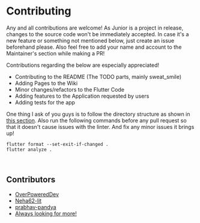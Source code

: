 # Contributing

Any and all contributions are welcome! As Junior is a project in release, changes to the source code won't be immediately accepted. In case it's a new feature
or something not mentioned below, just create an issue beforehand please. Also feel free to add your name and account to the Maintainer's section while making a
PR!

Contributions regarding the below are especially appreciated!

- Contributing to the README (The TODO parts, mainly sweat_smile)
- Adding Pages to the Wiki
- Minor changes/refactors to the Flutter Code
- Adding features to the Application requested by users
- Adding tests for the app

One thing I ask of you guys is to follow the directory structure as shown in [this section](https://github.com/OverPoweredDev/Junior#navigation). Also run the following commands before any pull
request so that it doesn't cause issues with the linter. And fix any minor issues it brings up!

```shell
flutter format --set-exit-if-changed .
flutter analyze .
```

<br>

## Contributors

- [OverPoweredDev](https://github.com/OverPoweredDev)
- [Neha62-lit](https://github.com/Neha62-lit)
- [prabhav-pandya](https://github.com/prabhav-pandya)
- [Always looking for more!](https://github.com/OverPoweredDev/Junior/compare)

